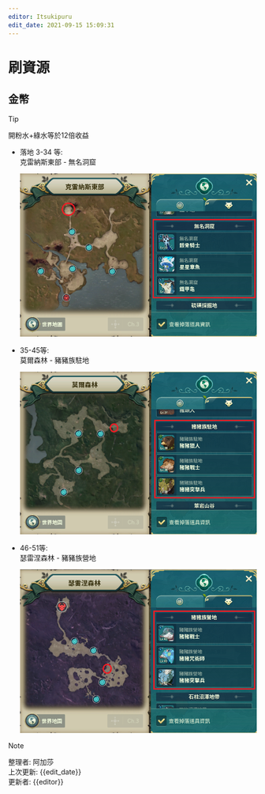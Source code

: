 ```yaml
---
editor: Itsukipuru
edit_date: 2021-09-15 15:09:31
---
```

# 刷資源

## 金幣
> [!TIP]
> 開粉水+綠水等於12倍收益  

* 落地 3-34 等:    
    克雷納斯東部 - 無名洞窟

    ![](figures/resources/gold/3-34.png)

* 35-45等:    
    莫爾森林 - 豬豬族駐地

    ![](figures/resources/gold/35-45.png)

* 46-51等:    
    瑟雷涅森林 - 豬豬族營地

    ![](figures/resources/gold/46-51.png)

> [!NOTE]
> 整理者: 阿加莎  
> 上次更新: {{edit_date}}  
> 更新者: {{editor}}
